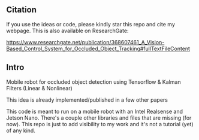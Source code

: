 ## Citation
If you use the ideas or code, please kindly star this repo and cite my webpage. This is also available on ResearchGate: 

https://www.researchgate.net/publication/368607461_A_Vision-Based_Control_System_for_Occluded_Object_Tracking#fullTextFileContent

## Intro
Mobile robot for occluded object detection using Tensorflow &amp; Kalman Filters (Linear & Nonlinear)

This idea is already implemented/published in a few other papers

This code is meant to run on a mobile robot with an Intel Realsense and Jetson Nano. There's a couple other libraries and files that are missing (for now). This repo is just to add visibility to my work and it's not a tutorial (yet) of any kind.
